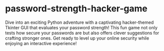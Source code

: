 # password-strength-hacker-game
Dive into an exciting Python adventure with a captivating hacker-themed Tkinter GUI that evaluates your password strength! This fun game not only tests how secure your passwords are but also offers clever suggestions for crafting stronger ones. Get ready to level up your online security while enjoying an interactive experience!
